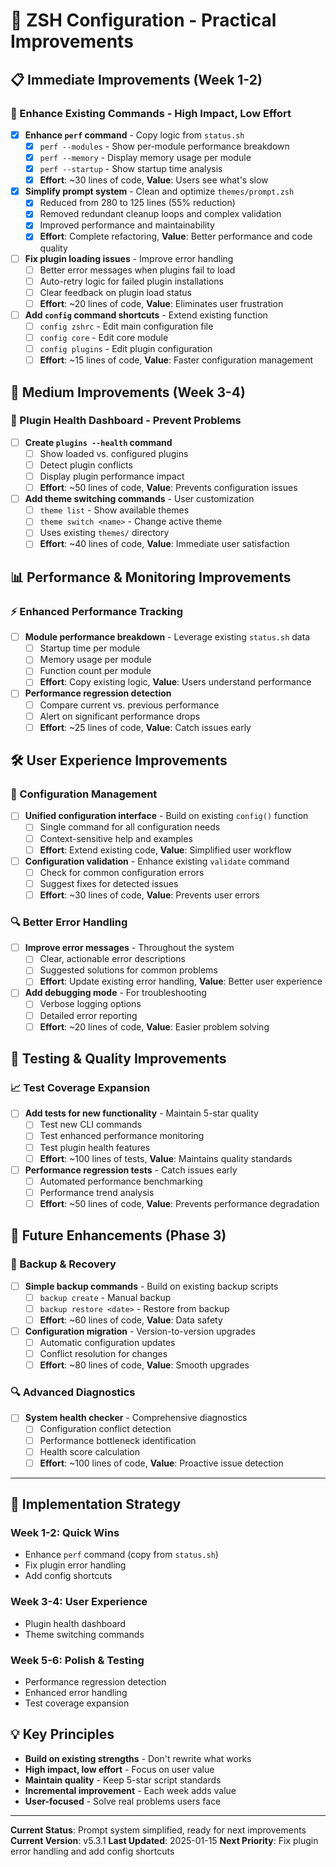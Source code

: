 # 🚀 ZSH Configuration - Practical Improvements

## 📋 Immediate Improvements (Week 1-2)

### 🚀 Enhance Existing Commands - High Impact, Low Effort
- [x] **Enhance `perf` command** - Copy logic from `status.sh`
  - [x] `perf --modules` - Show per-module performance breakdown
  - [x] `perf --memory` - Display memory usage per module
  - [x] `perf --startup` - Show startup time analysis
  - [x] **Effort**: ~30 lines of code, **Value**: Users see what's slow
- [x] **Simplify prompt system** - Clean and optimize `themes/prompt.zsh`
  - [x] Reduced from 280 to 125 lines (55% reduction)
  - [x] Removed redundant cleanup loops and complex validation
  - [x] Improved performance and maintainability
  - [x] **Effort**: Complete refactoring, **Value**: Better performance and code quality
- [ ] **Fix plugin loading issues** - Improve error handling
  - [ ] Better error messages when plugins fail to load
  - [ ] Auto-retry logic for failed plugin installations
  - [ ] Clear feedback on plugin load status
  - [ ] **Effort**: ~20 lines of code, **Value**: Eliminates user frustration
- [ ] **Add `config` command shortcuts** - Extend existing function
  - [ ] `config zshrc` - Edit main configuration file
  - [ ] `config core` - Edit core module
  - [ ] `config plugins` - Edit plugin configuration
  - [ ] **Effort**: ~15 lines of code, **Value**: Faster configuration management

## 🔧 Medium Improvements (Week 3-4)

### 🔌 Plugin Health Dashboard - Prevent Problems
- [ ] **Create `plugins --health` command**
  - [ ] Show loaded vs. configured plugins
  - [ ] Detect plugin conflicts
  - [ ] Display plugin performance impact
  - [ ] **Effort**: ~50 lines of code, **Value**: Prevents configuration issues
- [ ] **Add theme switching commands** - User customization
  - [ ] `theme list` - Show available themes
  - [ ] `theme switch <name>` - Change active theme
  - [ ] Uses existing `themes/` directory
  - [ ] **Effort**: ~40 lines of code, **Value**: Immediate user satisfaction

## 📊 Performance & Monitoring Improvements

### ⚡ Enhanced Performance Tracking
- [ ] **Module performance breakdown** - Leverage existing `status.sh` data
  - [ ] Startup time per module
  - [ ] Memory usage per module
  - [ ] Function count per module
  - [ ] **Effort**: Copy existing logic, **Value**: Users understand performance
- [ ] **Performance regression detection**
  - [ ] Compare current vs. previous performance
  - [ ] Alert on significant performance drops
  - [ ] **Effort**: ~25 lines of code, **Value**: Catch issues early

## 🛠️ User Experience Improvements

### 🎯 Configuration Management
- [ ] **Unified configuration interface** - Build on existing `config()` function
  - [ ] Single command for all configuration needs
  - [ ] Context-sensitive help and examples
  - [ ] **Effort**: Extend existing code, **Value**: Simplified user workflow
- [ ] **Configuration validation** - Enhance existing `validate` command
  - [ ] Check for common configuration errors
  - [ ] Suggest fixes for detected issues
  - [ ] **Effort**: ~30 lines of code, **Value**: Prevents user errors

### 🔍 Better Error Handling
- [ ] **Improve error messages** - Throughout the system
  - [ ] Clear, actionable error descriptions
  - [ ] Suggested solutions for common problems
  - [ ] **Effort**: Update existing error handling, **Value**: Better user experience
- [ ] **Add debugging mode** - For troubleshooting
  - [ ] Verbose logging options
  - [ ] Detailed error reporting
  - [ ] **Effort**: ~20 lines of code, **Value**: Easier problem solving

## 🧪 Testing & Quality Improvements

### 📈 Test Coverage Expansion
- [ ] **Add tests for new functionality** - Maintain 5-star quality
  - [ ] Test new CLI commands
  - [ ] Test enhanced performance monitoring
  - [ ] Test plugin health features
  - [ ] **Effort**: ~100 lines of tests, **Value**: Maintains quality standards
- [ ] **Performance regression tests** - Catch issues early
  - [ ] Automated performance benchmarking
  - [ ] Performance trend analysis
  - [ ] **Effort**: ~50 lines of code, **Value**: Prevents performance degradation

## 🎨 Future Enhancements (Phase 3)

### 💾 Backup & Recovery
- [ ] **Simple backup commands** - Build on existing backup scripts
  - [ ] `backup create` - Manual backup
  - [ ] `backup restore <date>` - Restore from backup
  - [ ] **Effort**: ~60 lines of code, **Value**: Data safety
- [ ] **Configuration migration** - Version-to-version upgrades
  - [ ] Automatic configuration updates
  - [ ] Conflict resolution for changes
  - [ ] **Effort**: ~80 lines of code, **Value**: Smooth upgrades

### 🔍 Advanced Diagnostics
- [ ] **System health checker** - Comprehensive diagnostics
  - [ ] Configuration conflict detection
  - [ ] Performance bottleneck identification
  - [ ] Health score calculation
  - [ ] **Effort**: ~100 lines of code, **Value**: Proactive issue detection

---

## 🎯 **Implementation Strategy**

### **Week 1-2: Quick Wins**
- Enhance `perf` command (copy from `status.sh`)
- Fix plugin error handling
- Add config shortcuts

### **Week 3-4: User Experience**
- Plugin health dashboard
- Theme switching commands

### **Week 5-6: Polish & Testing**
- Performance regression detection
- Enhanced error handling
- Test coverage expansion

## 💡 **Key Principles**

- **Build on existing strengths** - Don't rewrite what works
- **High impact, low effort** - Focus on user value
- **Maintain quality** - Keep 5-star script standards
- **Incremental improvement** - Each week adds value
- **User-focused** - Solve real problems users face

---

**Current Status**: Prompt system simplified, ready for next improvements
**Current Version**: v5.3.1
**Last Updated**: 2025-01-15
**Next Priority**: Fix plugin error handling and add config shortcuts 